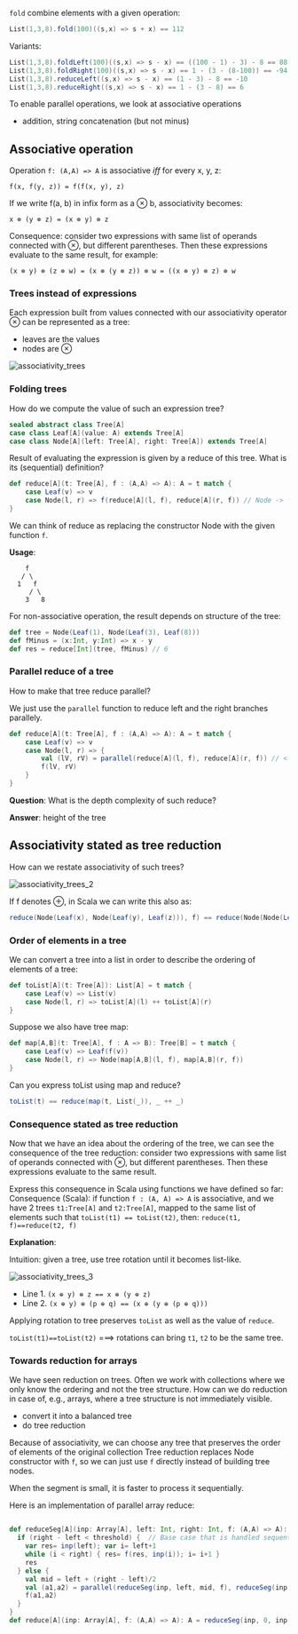 `fold` combine elements with a given operation:
```scala
List(1,3,8).fold(100)((s,x) => s + x) == 112
```
Variants:
```scala
List(1,3,8).foldLeft(100)((s,x) => s - x) == ((100 - 1) - 3) - 8 == 88 // folds from left
List(1,3,8).foldRight(100)((s,x) => s - x) == 1 - (3 - (8-100)) == -94 // folds from right
List(1,3,8).reduceLeft((s,x) => s - x) == (1 - 3) - 8 == -10
List(1,3,8).reduceRight((s,x) => s - x) == 1 - (3 - 8) == 6
```
To enable parallel operations, we look at associative operations

* addition, string concatenation (but not minus)

## Associative operation

Operation `f: (A,A) => A` is associative _iff_ for every x, y, z: 
```
f(x, f(y, z)) = f(f(x, y), z)
```

If we write f(a, b) in infix form as a ⊗ b, associativity becomes: 
```
x ⊗ (y ⊗ z) = (x ⊗ y) ⊗ z
```

Consequence: consider two expressions with same list of operands connected with ⊗, but different parentheses. Then these expressions evaluate to the same result, for example: 
```
(x ⊗ y) ⊗ (z ⊗ w) = (x ⊗ (y ⊗ z)) ⊗ w = ((x ⊗ y) ⊗ z) ⊗ w
```

### Trees instead of expressions

Each expression built from values connected with our associativity operator ⊗ can be represented as a tree:
* leaves are the values
* nodes are ⊗

![associativity_trees](https://github.com/rohitvg/scala-parallel-programming-3/blob/master/resources/images/associativity_trees.png)

### Folding trees

How do we compute the value of such an expression tree?

``` scala
sealed abstract class Tree[A]
case class Leaf[A](value: A) extends Tree[A]
case class Node[A](left: Tree[A], right: Tree[A]) extends Tree[A]
```
Result of evaluating the expression is given by a reduce of this tree. What is its (sequential) definition?

```scala
def reduce[A](t: Tree[A], f : (A,A) => A): A = t match {
    case Leaf(v) => v
    case Node(l, r) => f(reduce[A](l, f), reduce[A](r, f)) // Node -> function f
}
```
We can think of reduce as replacing the constructor Node with the given function `f`.

**Usage**:
```
    f
   / \
  1   f
     / \
    3   8

```
For non-associative operation, the result depends on structure of the tree:
```scala
def tree = Node(Leaf(1), Node(Leaf(3), Leaf(8)))
def fMinus = (x:Int, y:Int) => x - y
def res = reduce[Int](tree, fMinus) // 6
```

### Parallel reduce of a tree

How to make that tree reduce parallel?

We just use the `parallel` function to reduce left and the right branches parallely.
```scala
def reduce[A](t: Tree[A], f : (A,A) => A): A = t match {
    case Leaf(v) => v
    case Node(l, r) => {
        val (lV, rV) = parallel(reduce[A](l, f), reduce[A](r, f)) // <----
        f(lV, rV)
    }
}
```
**Question**: What is the depth complexity of such reduce?

**Answer**: height of the tree

## Associativity stated as tree reduction

How can we restate associativity of such trees?

![associativity_trees_2](https://github.com/rohitvg/scala-parallel-programming-3/blob/master/resources/images/associativity_trees_2.png)

If f denotes ⊕, in Scala we can write this also as:
```scala
reduce(Node(Leaf(x), Node(Leaf(y), Leaf(z))), f) == reduce(Node(Node(Leaf(x), Leaf(y)), Leaf(z)), f)
```

### Order of elements in a tree

We can convert a tree into a list in order to describe the ordering of elements of a tree:
```scala
def toList[A](t: Tree[A]): List[A] = t match {
    case Leaf(v) => List(v)
    case Node(l, r) => toList[A](l) ++ toList[A](r) 
}
```
Suppose we also have tree map:
```scala
def map[A,B](t: Tree[A], f : A => B): Tree[B] = t match {
    case Leaf(v) => Leaf(f(v))
    case Node(l, r) => Node(map[A,B](l, f), map[A,B](r, f)) 
}
```
Can you express toList using map and reduce?
```scala
toList(t) == reduce(map(t, List(_)), _ ++ _)
```

### Consequence stated as tree reduction

Now that we have an idea about the ordering of the tree, we can see the consequence of the tree reduction: consider two expressions with same list of operands connected with ⊗, but different parentheses. Then these expressions evaluate to the same result. 

Express this consequence in Scala using functions we have defined so far: Consequence (Scala): if function `f : (A, A) => A` is associative, and we have 2 trees `t1:Tree[A]` and `t2:Tree[A]`, mapped to the same list of elements such that `toList(t1) == toList(t2)`, then: `reduce(t1, f)==reduce(t2, f)`

**Explanation**:

Intuition: given a tree, use tree rotation until it becomes list-like.

![associativity_trees_3](https://github.com/rohitvg/scala-parallel-programming-3/blob/master/resources/images/associativity_trees_3.png)

* Line 1. `(x ⊕ y) ⊕ z == x ⊕ (y ⊕ z)`
* Line 2. `(x ⊕ y) ⊕ (p ⊕ q) == (x ⊕ (y ⊕ (p ⊕ q)))`

Applying rotation to tree preserves `toList` as well as the value of `reduce`.

`toList(t1)==toList(t2)` ===> rotations can bring `t1`, `t2` to be the same tree.

### Towards reduction for arrays

We have seen reduction on trees. Often we work with collections where we only know the ordering and not
the tree structure. How can we do reduction in case of, e.g., arrays, where a tree structure is not immediately visible. 

* convert it into a balanced tree
* do tree reduction

Because of associativity, we can choose any tree that preserves the order of elements of the original collection Tree reduction replaces Node constructor with `f`, so we can just use `f` directly instead of building tree nodes.

When the segment is small, it is faster to process it sequentially.

Here is an implementation of parallel array reduce:

```scala

def reduceSeg[A](inp: Array[A], left: Int, right: Int, f: (A,A) => A): A = {
  if (right - left < threshold) {  // Base case that is handled sequentially
    var res= inp(left); var i= left+1
    while (i < right) { res= f(res, inp(i)); i= i+1 }
    res
  } else {
    val mid = left + (right - left)/2
    val (a1,a2) = parallel(reduceSeg(inp, left, mid, f), reduceSeg(inp, mid, right, f)) // <- parallel recursive
    f(a1,a2)
  }
}
def reduce[A](inp: Array[A], f: (A,A) => A): A = reduceSeg(inp, 0, inp.length, f)
```
